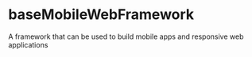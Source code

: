 baseMobileWebFramework
======================

A framework that can be used to build mobile apps and responsive web applications

